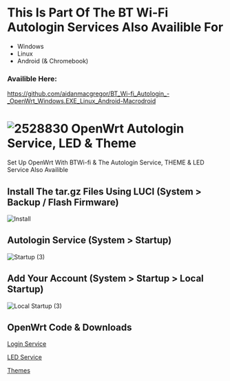  # This Is Part Of The BT Wi-Fi Autologin Services Also Availible For

 - Windows
 - Linux
 - Android (& Chromebook)
 
 ### Availible Here:
 https://github.com/aidanmacgregor/BT_Wi-fi_Autologin_-_OpenWrt_Windows.EXE_Linux_Android-Macrodroid
 
 # ![2528830](https://user-images.githubusercontent.com/11254983/164993973-1b534096-84a8-4785-bf39-ea177eea4274.png) OpenWrt Autologin Service, LED & Theme<br/>
Set Up OpenWrt With BTWi-fi & The Autologin Service, THEME & LED Service Also Availible

## Install The tar.gz Files Using LUCI (System > Backup / Flash Firmware)
	
![Install](https://user-images.githubusercontent.com/11254983/173888569-542fbbdd-c7c9-41cf-8411-1eceed69610c.JPG)	

## Autologin Service (System > Startup)
	
![Startup (3)](https://user-images.githubusercontent.com/11254983/173452552-d591d1c8-edd6-460b-b9bf-39509da5fda1.JPG)

## Add Your Account (System > Startup > Local Startup)
	
![Local Startup (3)](https://user-images.githubusercontent.com/11254983/173452553-e6a26dde-2d85-478a-9c94-22dde81a19fc.JPG)

## OpenWrt Code & Downloads
    
[Login Service](https://github.com/aidanmacgregor/BT_Wi-fi_Autologin_-_OpenWrt_Windows.EXE_Linux_Android-Macrodroid/tree/main/BT%20Wi-Fi%20Autologin%20Service/Login%20Service%20OpenWrt%20(Service))
    
[LED Service](https://github.com/aidanmacgregor/BT_Wi-fi_Autologin_-_OpenWrt_Windows.EXE_Linux_Android-Macrodroid/tree/main/OpenWrt%20Theme%20%26%20LED%20Service/OpenWrt%20LED%20Service)
    
[Themes](https://github.com/aidanmacgregor/BT_Wi-fi_Autologin_-_OpenWrt_Windows.EXE_Linux_Android-Macrodroid/tree/main/OpenWrt%20Theme%20%26%20LED%20Service/OpenWrt%20Theme)
